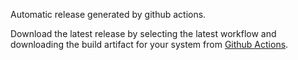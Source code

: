Automatic release generated by github actions.

Download the latest release by selecting the latest workflow and downloading the build artifact for your system from [Github Actions](https://github.com/pyrretsoftware/TerminalPilot/actions).
